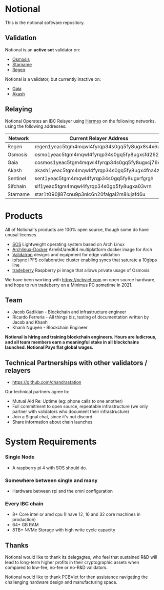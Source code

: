 # Notional
This is the notional software repository. 


## Validation
Notional is an **active set** validator on:
* [Osmosis](https://www.mintscan.io/osmosis/validators/osmovaloper1083svrca4t350mphfv9x45wq9asrs60c6rv0j5)
* [Starname](https://www.mintscan.io/starname/validators/starvaloper1pdqlmncych8uzsfdnsptv7s0wpazc0rgv7zc6h)
* [Regen](https://regen.aneka.io/validators/regenvaloper1083svrca4t350mphfv9x45wq9asrs60ct2p9a5)


Notional is a validator, but currently inactive on:
* [Gaia](https://www.mintscan.io/cosmos/validators/cosmosvaloper1083svrca4t350mphfv9x45wq9asrs60cdmrflj)
* [Akash](https://www.mintscan.io/akash/validators/akashvaloper1083svrca4t350mphfv9x45wq9asrs60c0k5a63)


## Relaying

Notional Operates an IBC Relayer using [Hermes](https://github.com/informal-systems/ibc-rs) on the following networks, using the following addresses:


| Network      | Current Relayer Address | Former Relayer Address
| ----------- | ----------- | ------------ | 
| Regen      | regen1yeac5tgm4mqwl4fyrqp34s0gq5fy8ugx8s4x6u | regen1083svrca4t350mphfv9x45wq9asrs60chduq99|
| Osmosis   | osmo1yeac5tgm4mqwl4fyrqp34s0gq5fy8ugxsfd262   | osmo1083svrca4t350mphfv9x45wq9asrs60cq5yv9n |
| Gaia      | cosmos1yeac5tgm4mqwl4fyrqp34s0gq5fy8ugxcj76vc | cosmos1083svrca4t350mphfv9x45wq9asrs60cg0hunp |
| Akash     | akash1yeac5tgm4mqwl4fyrqp34s0gq5fy8ugx4fna4z  | akash1083svrca4t350mphfv9x45wq9asrs60c956m2m |
| Sentinel  | sent1yeac5tgm4mqwl4fyrqp34s0gq5fy8ugxrfgrgh   |  sent1083svrca4t350mphfv9x45wq9asrs60cn5p9hw      |
| Sifchain   | sif1yeac5tgm4mqwl4fyrqp34s0gq5fy8ugxa03vrn   | star1pdqlmncych8uzsfdnsptv7s0wpazc0rgf4xgk7         |
| Starname   | star1t090jl87cnu9p3nlc6n20falgal2m8lujafd6u  | star1t090jl87cnu9p3nlc6n20falgal2m8lujafd6u |



# Products
All of Notional's products are 100% open source, though some do have unusal licenses.

* [SOS](https://github.com/faddat/sos) Lightweight operating system based on Arch Linux
* [Archlinux-Docker](https://github.com/faddat/archlinux-docker) Arm64/amd64 multiplatform docker image for Arch
* [Validatron](https://whimsical.com/validatron-PbUypC8tVMU8DxCFNLdDFu) designs and equipment for edge validation
* [ipfsync](https://github.com/faddat/ipfscync) IPFS collaborative cluster enabling syncs that saturate a 10gbps line
* [tradeberry](https://github.com/faddat/tradeberry) Raspberry pi image that allows private usage of Osmosis


We have been working with https://pcbviet.com on open source hardware, and hope to run tradeberry on a Minimus PC sometime in 2021.

## Team
* Jacob Gadikian - Blockchain and infrastructure engineer
* Ricardo Ferreria - All things biz, testing of documentation written by Jacob and Khanh
* Khanh Nguyen - Blockchain Engineer

**Notional is hiring and training blockchain engineers.  Hours are ludicrous, and all team members earn a meaningful stake in all blockchains launched.  Notional Pays flat global wages.** 

## Technical Partnerships with other validators / relayers
* https://github.com/chandrastation

Our technical partners agree to:
* Mutual Aid Re: Uptime (eg: phone calls to one another)
* Full commitment to open source, repeatable infrastructure (we only partner with validators who document their infrastructure)
* Join a Signal chat, since it's not discord
* Share information about chain launches


# System Requirements

### Single Node
* A raspberry pi 4 with SOS should do.

### Somewhere between single and many
* Hardware between rpi and the omni configuration

### Every IBC chain
* 8+ Core intel or amd cpu (I have 12, 16 and 32 core machines in production)
* 64+ GB RAM
* 8TB+ NVMe Storage with high write cycle capacity


## Thanks

Notional would like to thank its delegagtes, who feel that sustained R&D will lead to long-term higher profits in their cryptographic assets when compared to low-fee, no-fee or no-R&D validators.

Notional would like to thank PCBViet for then assistance navigating the challenging hardware design and manufacturing space. 
